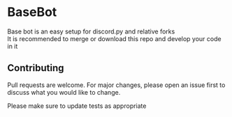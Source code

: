 # BaseBot
Base bot is an easy setup for discord.py and relative forks\
It is recommended to merge or download this repo and develop your code in it


## Contributing
Pull requests are welcome. For major changes, please open an issue first to discuss what you would like to change.

Please make sure to update tests as appropriate
